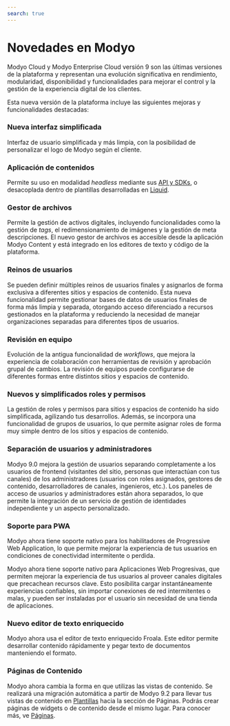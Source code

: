```yaml
---
search: true
---
```


# Novedades en Modyo

Modyo Cloud y Modyo Enterprise Cloud versión 9 son las últimas versiones de la plataforma y representan una evolución significativa en rendimiento, modularidad, disponibilidad y funcionalidades para mejorar el control y la gestión de la experiencia digital de los clientes. 

Esta nueva versión de la plataforma incluye las siguientes mejoras y funcionalidades destacadas:

### Nueva interfaz simplificada

Interfaz de usuario simplificada y más limpia, con la posibilidad de personalizar el logo de Modyo según el cliente.

### Aplicación de contenidos

Permite su uso en modalidad _headless_ mediante sus [API y SDKs](/es/platform/content/public-api-reference.html), o desacoplada dentro de plantillas desarrolladas en [Liquid](/es/platform/channels/liquid-markup.html).

### Gestor de archivos

Permite la gestión de activos digitales, incluyendo funcionalidades como la gestión de _tags_, el redimensionamiento de imágenes y la gestión de meta descripciones. El nuevo gestor de archivos es accesible desde la aplicación Modyo Content y está integrado en los editores de texto y código de la plataforma.

### Reinos de usuarios

Se pueden definir múltiples reinos de usuarios finales y asignarlos de forma exclusiva a diferentes sitios y espacios de contenido. Esta nueva funcionalidad permite gestionar bases de datos de usuarios finales de forma más limpia y separada, otorgando acceso diferenciado a recursos gestionados en la plataforma y reduciendo la necesidad de manejar organizaciones separadas para diferentes tipos de usuarios.

### Revisión en equipo

Evolución de la antigua funcionalidad de _workflows_, que mejora la experiencia de colaboración con herramientas de revisión y aprobación grupal de cambios. La revisión de equipos puede configurarse de diferentes formas entre distintos sitios y espacios de contenido.

### Nuevos y simplificados roles y permisos

La gestión de roles y permisos para sitios y espacios de contenido ha sido simplificada, agilizando tus desarrollos. Además, se incorpora una funcionalidad de grupos de usuarios, lo que permite asignar roles de forma muy simple dentro de los sitios y espacios de contenido.

### Separación de usuarios y administradores

Modyo 9.0 mejora la gestión de usuarios separando completamente a los usuarios de frontend (visitantes del sitio, personas que interactúan con tus canales) de los administradores (usuarios con roles asignados, gestores de contenido, desarrolladores de canales, ingenieros, etc.). Los paneles de acceso de usuarios y administradores están ahora separados, lo que permite la integración de un servicio de gestión de identidades independiente y un aspecto personalizado.

### Soporte para PWA

Modyo ahora tiene soporte nativo para los habilitadores de Progressive Web Application, lo que permite mejorar la experiencia de tus usuarios en condiciones de conectividad intermitente o perdida.

Modyo ahora tiene soporte nativo para Aplicaciones Web Progresivas, que permiten mejorar la experiencia de tus usuarios al proveer canales digitales que precachean recursos clave. Esto posibilita cargar instantáneamente experiencias confiables, sin importar conexiones de red intermitentes o malas, y pueden ser instaladas por el usuario sin necesidad de una tienda de aplicaciones.

### Nuevo editor de texto enriquecido

Modyo ahora usa el editor de texto enriquecido Froala. Este editor permite desarrollar contenido rápidamente y pegar texto de documentos manteniendo el formato.

### Páginas de Contenido

Modyo ahora cambia la forma en que utilizas las vistas de contenido. Se realizará una migración automática a partir de Modyo 9.2 para llevar tus vistas de contenido en [Plantillas](/es/platform/channels/templates.html) hacia la sección de Páginas. Podrás crear páginas de widgets o de contenido desde el mismo lugar. Para conocer más, ve [Páginas](/es/platform/channels/pages.html).